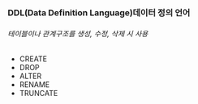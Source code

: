 
### DDL(Data Definition Language)데이터 정의 언어
###### 테이블이나 관계구조를 생성, 수정, 삭제 시 사용
- CREATE
- DROP
- ALTER
- RENAME
- TRUNCATE
